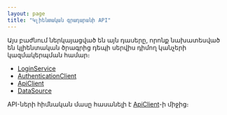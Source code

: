```yaml
---
layout: page
title: "Կլիենտական գրադարանի API" 
---
```


Այս բաժնում ներկայացված են այն դասերը, որոնք նախատեսված են կլիենտական ծրագրից դեպի սերվիս դիմող կանչերի կազմակերպման համար։

* [LoginService](routes/LoginService.md)
* [AuthenticationClient](routes/AuthenticationClient.md)
* [ApiClient](types/ApiClient.md)
* [DataSource](routes/DataSource.md)

API-ների հիմնական մասը հասանելի է [ApiClient](ApiClient.md)-ի միջից։
